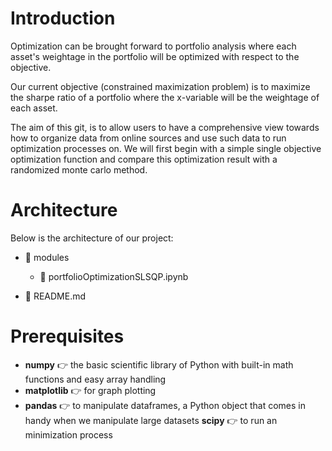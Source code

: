 # Introduction

Optimization can be brought forward to portfolio analysis where each asset's weightage in the portfolio will be optimized with respect to the objective.

Our current objective (constrained maximization problem) is to maximize the sharpe ratio of a portfolio where the x-variable will be the weightage of each asset. 

The aim of this git, is to allow users to have a comprehensive view towards how to organize data from online sources and use such data to run optimization processes on. We will first begin with a simple single objective optimization function and compare this optimization result with a randomized monte carlo method.

# Architecture

Below is the architecture of our project:
- 📁 modules
  - 📑 portfolioOptimizationSLSQP.ipynb

- 📑 README.md


# Prerequisites

- **numpy** 👉 the basic scientific library of Python with built-in math functions and easy array handling
- **matplotlib** 👉  for graph plotting
- **pandas** 👉 to manipulate dataframes, a Python object that comes in handy when we manipulate large datasets
 **scipy** 👉 to run an minimization process
